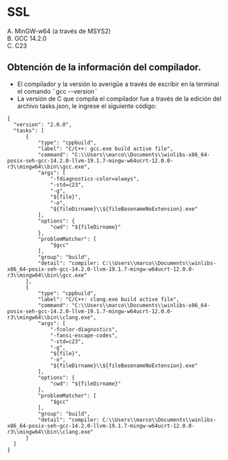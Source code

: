 # SSL  
A. MinGW-w64 (a través de MSYS2)  
B. GCC 14.2.0  
C. C23

## Obtención de la información del compilador.
-  El compilador y la versión lo averigüe a través de escribir en la terminal el comando        ¨gcc --version¨
-  La versión de C que compila el compilador fue a través de la edición del archivo tasks.json, le ingrese el siguiente código:
  ~~~
  {
	"version": "2.0.0",
	"tasks": [
		{
			"type": "cppbuild",
			"label": "C/C++: gcc.exe build active file",
			"command": "C:\\Users\\marco\\Documents\\winlibs-x86_64-posix-seh-gcc-14.2.0-llvm-19.1.7-mingw-w64ucrt-12.0.0-r3\\mingw64\\bin\\gcc.exe",
			"args": [
				"-fdiagnostics-color=always",
				"-std=c23",
				"-g",
				"${file}",
				"-o",
				"${fileDirname}\\${fileBasenameNoExtension}.exe"
			],
			"options": {
				"cwd": "${fileDirname}"
			},
			"problemMatcher": [
				"$gcc"
			],
			"group": "build",
			"detail": "compiler: C:\\Users\\marco\\Documents\\winlibs-x86_64-posix-seh-gcc-14.2.0-llvm-19.1.7-mingw-w64ucrt-12.0.0-r3\\mingw64\\bin\\gcc.exe"
		},
		{
			"type": "cppbuild",
			"label": "C/C++: clang.exe build active file",
			"command": "C:\\Users\\marco\\Documents\\winlibs-x86_64-posix-seh-gcc-14.2.0-llvm-19.1.7-mingw-w64ucrt-12.0.0-r3\\mingw64\\bin\\clang.exe",
			"args": [
				"-fcolor-diagnostics",
				"-fansi-escape-codes",
				"-std=c23",
				"-g",
				"${file}",
				"-o",
				"${fileDirname}\\${fileBasenameNoExtension}.exe"
			],
			"options": {
				"cwd": "${fileDirname}"
			},
			"problemMatcher": [
				"$gcc"
			],
			"group": "build",
			"detail": "compiler: C:\\Users\\marco\\Documents\\winlibs-x86_64-posix-seh-gcc-14.2.0-llvm-19.1.7-mingw-w64ucrt-12.0.0-r3\\mingw64\\bin\\clang.exe"
		}
	]
}

  ~~~ 
